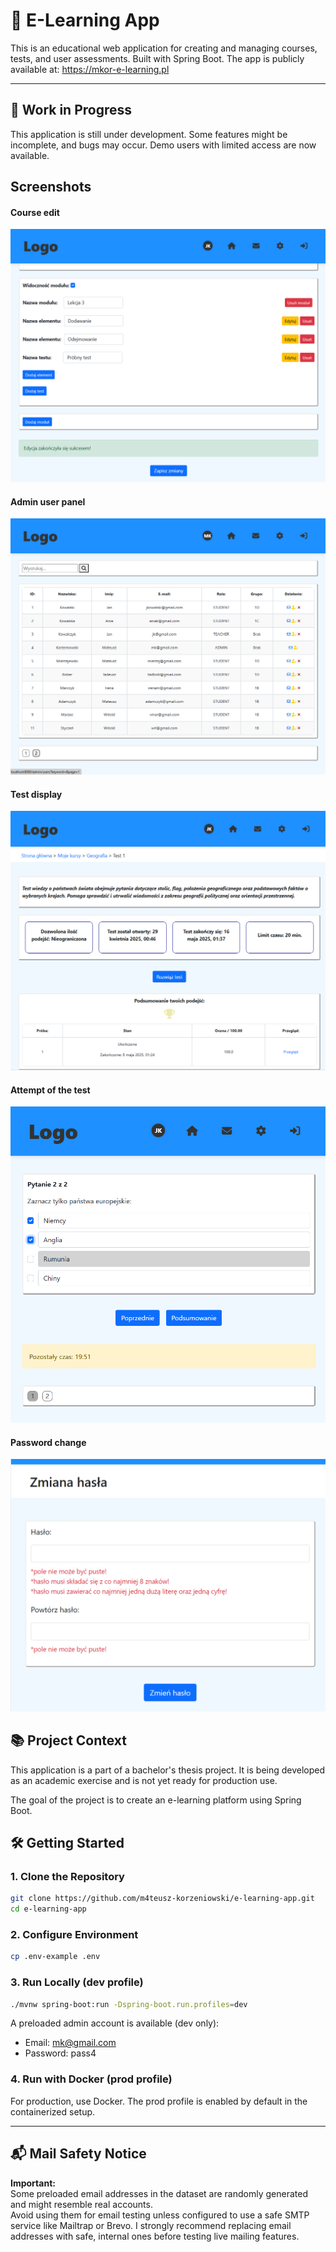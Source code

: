 # 🚀 E-Learning App

This is an educational web application for creating and managing courses, tests, and user assessments. Built with Spring Boot.
The app is publicly available at:  https://mkor-e-learning.pl

---

## 🚧 Work in Progress
This application is still under development. Some features might be incomplete, and bugs may occur.
Demo users with limited access are now available.

## Screenshots

#### Course edit
![Course edit](course_edit_screenshot.png)
#### Admin user panel
![Users - admin panel](users_screenshot.png)
#### Test display
![Test](test_screenshot.png)
#### Attempt of the test
![Attempt](attempt_screen.png)
#### Password change
![Change password](password_change.png)

## 📚 Project Context
This application is a part of a bachelor's thesis project. It is being developed as an academic exercise and is not yet ready for production use.

The goal of the project is to create an e-learning platform using Spring Boot.

## 🛠️ Getting Started

### 1. Clone the Repository
```bash
git clone https://github.com/m4teusz-korzeniowski/e-learning-app.git
cd e-learning-app
```

### 2. Configure Environment
```bash
cp .env-example .env
```

### 3. Run Locally (dev profile)

```bash
./mvnw spring-boot:run -Dspring-boot.run.profiles=dev
```

A preloaded admin account is available (dev only):
- Email: mk@gmail.com
- Password: pass4

### 4. Run with Docker (prod profile)
For production, use Docker. The prod profile is enabled by default in the containerized setup.



---

## 📬 Mail Safety Notice

**Important:**  
Some preloaded email addresses in the dataset are randomly generated and might resemble real accounts.  
Avoid using them for email testing unless configured to use a safe SMTP service like Mailtrap or Brevo.
I strongly recommend replacing email addresses with safe, internal ones before testing live mailing features.
